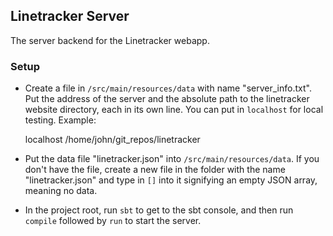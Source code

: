 Linetracker Server
------------------

The server backend for the Linetracker webapp.

### Setup
- Create a file in `/src/main/resources/data` with name "server_info.txt". Put the address of the
  server and the absolute path to the linetracker website directory, each in its own line.
  You can put in `localhost` for local testing. Example:

    localhost
    /home/john/git_repos/linetracker

- Put the data file "linetracker.json" into `/src/main/resources/data`. If you don't have the file,
  create a new file in the folder with the name "linetracker.json" and type in `[]` into it
  signifying an empty JSON array, meaning no data.

- In the project root, run `sbt` to get to the sbt console, and then
  run `compile` followed by `run` to start the server.

